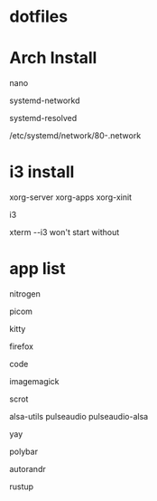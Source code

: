 # dotfiles


# Arch Install
nano

systemd-networkd

systemd-resolved

/etc/systemd/network/80-<link name>.network

# i3 install
xorg-server xorg-apps xorg-xinit

i3

xterm --i3 won't start without 

# app list
nitrogen

picom

kitty

firefox

code

imagemagick

scrot

alsa-utils
pulseaudio
pulseaudio-alsa

yay

polybar

autorandr

rustup



